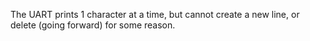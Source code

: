 The UART prints 1 character at a time, but cannot create a new line, or delete (going forward) for some reason.
